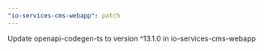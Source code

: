 ```yaml
---
"io-services-cms-webapp": patch
---
```


Update openapi-codegen-ts to version ^13.1.0 in io-services-cms-webapp
